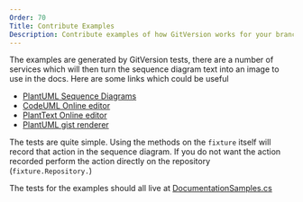 ```yaml
---
Order: 70
Title: Contribute Examples
Description: Contribute examples of how GitVersion works for your branching strategy
---
```


The examples are generated by GitVersion tests, there are a number of services
which will then turn the sequence diagram text into an image to use in the docs.
Here are some links which could be useful

*   [PlantUML Sequence Diagrams](http://www.plantuml.com/sequence.html)
*   [CodeUML Online editor](http://www.codeuml.com/)
*   [PlantText Online editor](http://www.planttext.com/planttext)
*   [PlantUML gist renderer](http://uml.mvnsearch.org)

The tests are quite simple. Using the methods on the `fixture` itself will
record that action in the sequence diagram. If you do not want the action
recorded perform the action directly on the repository (`fixture.Repository.`)

The tests for the examples should all live at [DocumentationSamples.cs](https://github.com/GitTools/GitVersion/blob/main/src/GitVersion.Core.Tests/IntegrationTests/DocumentationSamples.cs)
